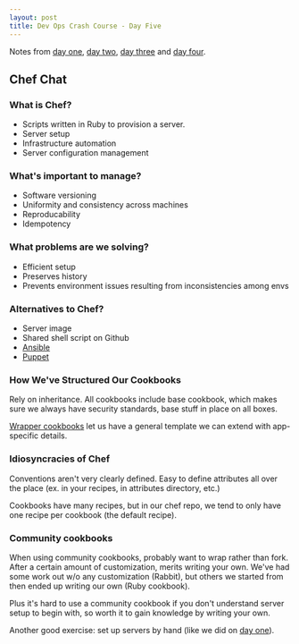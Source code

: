 ```yaml
---
layout: post
title: Dev Ops Crash Course - Day Five
---
```


Notes from [day one](http://blog.kate-travers.com/dev-ops-crash-course-day-one/), [day two](http://blog.kate-travers.com/dev-ops-crash-course-day-two/), [day three](http://blog.kate-travers.com/dev-ops-crash-course-day-three/) and [day four](http://blog.kate-travers.com/dev-ops-crash-course-day-three/).

## Chef Chat

### What is Chef?

- Scripts written in Ruby to provision a server.
- Server setup
- Infrastructure automation
- Server configuration management

### What's important to manage?

- Software versioning
- Uniformity and consistency across machines
- Reproducability
- Idempotency

### What problems are we solving?

- Efficient setup
- Preserves history
- Prevents environment issues resulting from inconsistencies among envs

### Alternatives to Chef?

- Server image
- Shared shell script on Github
- [Ansible](https://www.ansible.com/)
- [Puppet](https://puppet.com/)

### How We've Structured Our Cookbooks

Rely on inheritance. All cookbooks include base cookbook, which makes sure we always have security standards, base stuff in place on all boxes.

[Wrapper cookbooks](https://blog.chef.io/2013/12/03/doing-wrapper-cookbooks-right/) let us have a general template we can extend with app-specific details.

### Idiosyncracies of Chef

Conventions aren't very clearly defined. Easy to define attributes all over the place (ex. in your recipes, in attributes directory, etc.)

Cookbooks have many recipes, but in our chef repo, we tend to only have one recipe per cookbook (the default recipe).

### Community cookbooks

When using community cookbooks, probably want to wrap rather than fork. After a certain amount of customization, merits writing your own. We've had some work out w/o any customization (Rabbit), but others we started from then ended up writing our own (Ruby cookbook).

Plus it's hard to use a community cookbook if you don't understand server setup to begin with, so worth it to gain knowledge by writing your own.

Another good exercise: set up servers by hand (like we did on [day one](http://blog.kate-travers.com/dev-ops-crash-course-day-one/)).
